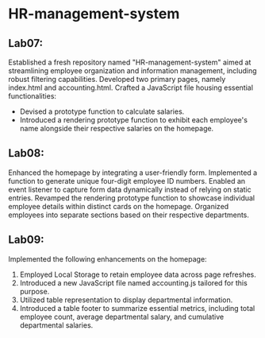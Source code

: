 # HR-management-system

## Lab07:
Established a fresh repository named "HR-management-system" aimed at streamlining employee organization and information management, including robust filtering capabilities.
Developed two primary pages, namely index.html and accounting.html.
Crafted a JavaScript file housing essential functionalities:
- Devised a prototype function to calculate salaries.
- Introduced a rendering prototype function to exhibit each employee's name alongside their respective salaries on the homepage.

## Lab08:
Enhanced the homepage by integrating a user-friendly form.
Implemented a function to generate unique four-digit employee ID numbers.
Enabled an event listener to capture form data dynamically instead of relying on static entries.
Revamped the rendering prototype function to showcase individual employee details within distinct cards on the homepage.
Organized employees into separate sections based on their respective departments.

## Lab09:
Implemented the following enhancements on the homepage:
1. Employed Local Storage to retain employee data across page refreshes.
2. Introduced a new JavaScript file named accounting.js tailored for this purpose.
3. Utilized table representation to display departmental information.
4. Introduced a table footer to summarize essential metrics, including total employee count, average departmental salary, and cumulative departmental salaries.